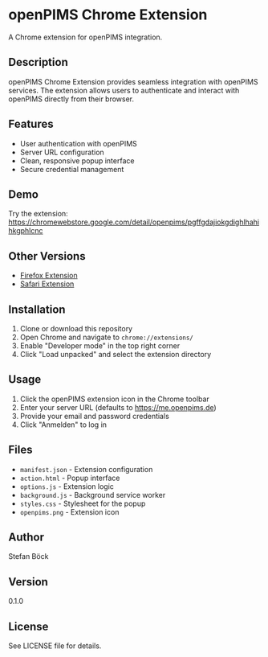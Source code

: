 # openPIMS Chrome Extension

A Chrome extension for openPIMS integration.

## Description

openPIMS Chrome Extension provides seamless integration with openPIMS services. The extension allows users to authenticate and interact with openPIMS directly from their browser.

## Features

- User authentication with openPIMS
- Server URL configuration
- Clean, responsive popup interface
- Secure credential management

## Demo

Try the extension: https://chromewebstore.google.com/detail/openpims/pgffgdajiokgdighlhahihkgphlcnc

## Other Versions

- [Firefox Extension](../firefox)
- [Safari Extension](../safari)

## Installation

1. Clone or download this repository
2. Open Chrome and navigate to `chrome://extensions/`
3. Enable "Developer mode" in the top right corner
4. Click "Load unpacked" and select the extension directory

## Usage

1. Click the openPIMS extension icon in the Chrome toolbar
2. Enter your server URL (defaults to https://me.openpims.de)
3. Provide your email and password credentials
4. Click "Anmelden" to log in

## Files

- `manifest.json` - Extension configuration
- `action.html` - Popup interface
- `options.js` - Extension logic
- `background.js` - Background service worker
- `styles.css` - Stylesheet for the popup
- `openpims.png` - Extension icon

## Author

Stefan Böck

## Version

0.1.0

## License

See LICENSE file for details.